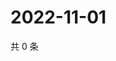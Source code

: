 # 2022-11-01

共 0 条

<!-- BEGIN WEIBO -->
<!-- 最后更新时间 Tue Nov 01 2022 22:24:50 GMT+0800 (China Standard Time) -->

<!-- END WEIBO -->
